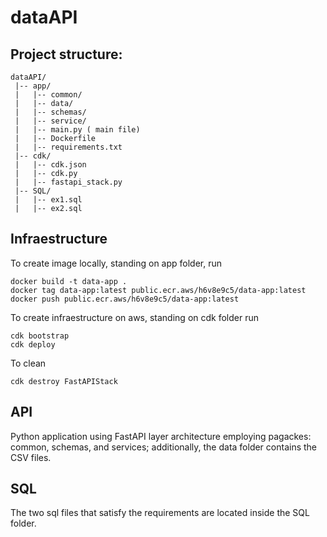 # dataAPI


## Project structure:


```
dataAPI/
 |-- app/
 |   |-- common/ 
 |   |-- data/
 |   |-- schemas/
 |   |-- service/
 |   |-- main.py ( main file)
 |   |-- Dockerfile
 |   |-- requirements.txt
 |-- cdk/
 |   |-- cdk.json 
 |   |-- cdk.py 
 |   |-- fastapi_stack.py
 |-- SQL/
 |   |-- ex1.sql 
 |   |-- ex2.sql 
```

## Infraestructure


To create image locally, standing on app folder, run 

```
docker build -t data-app .
docker tag data-app:latest public.ecr.aws/h6v8e9c5/data-app:latest
docker push public.ecr.aws/h6v8e9c5/data-app:latest
```

To create infraestructure on aws, standing on cdk folder run
```
cdk bootstrap
cdk deploy
```

To clean 
```
cdk destroy FastAPIStack
```

## API

Python application using FastAPI layer architecture employing pagackes: common, schemas, and services; additionally, the data folder contains the CSV files.

## SQL
The two sql files that satisfy the requirements are located inside the SQL folder.

